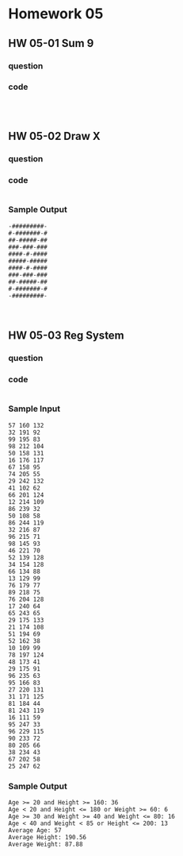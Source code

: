 # Homework 05
## HW 05-01 Sum 9
### question

### code
```c
```
<br>


## HW 05-02 Draw X
### question

### code
```c
```

### Sample Output
```
-#########-
#-#######-#
##-#####-##
###-###-###
####-#-####
#####-#####
####-#-####
###-###-###
##-#####-##
#-#######-#
-#########-
```

<br>


## HW 05-03 Reg System
### question

### code
```c
```

### Sample Input
```
57 160 132
32 191 92
99 195 83
98 212 104
50 158 131
16 176 117
67 158 95
74 205 55
29 242 132
41 102 62
66 201 124
12 214 109
86 239 32
50 108 58
86 244 119
32 216 87
96 215 71
98 145 93
46 221 70
52 139 128
34 154 128
66 134 88
13 129 99
76 179 77
89 218 75
76 204 128
17 240 64
65 243 65
29 175 133
21 174 108
51 194 69
52 162 38
10 109 99
78 197 124
48 173 41
29 175 91
96 235 63
95 166 83
27 220 131
31 171 125
81 184 44
81 243 119
16 111 59
95 247 33
96 229 115
90 233 72
80 205 66
38 234 43
67 202 58
25 247 62
```

### Sample Output
```
Age >= 20 and Height >= 160: 36
Age < 20 and Height <= 180 or Weight >= 60: 6
Age >= 30 and Weight >= 40 and Weight <= 80: 16
Age < 40 and Weight < 85 or Height <= 200: 13
Average Age: 57
Average Height: 190.56
Average Weight: 87.88
```
<br>


<!-- |**Information A**|**Information B**|
|:---:|:---:|
| Text1 <br/> Text2 |``` kfekfe``` |
| Text3 <br/> Text4 | |
 -->
